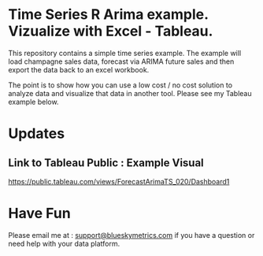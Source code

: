 # Time Series R Arima example. Vizualize with Excel - Tableau.
This repository contains a simple time series example.
The example will load champagne sales data, forecast via ARIMA
future sales and then export the data back to an excel workbook.

The point is to show how you can use a low cost / no cost solution
to analyze data and visualize that data in another tool.  Please
see my Tableau example below.

# Updates
 

## Link to Tableau Public : Example Visual ##
https://public.tableau.com/views/ForecastArimaTS_020/Dashboard1

# Have Fun
Please email me at : support@blueskymetrics.com if you have
a question or need help with your data platform.

